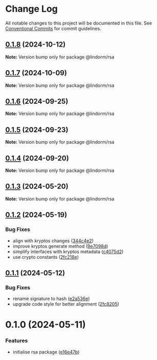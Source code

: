 # Change Log

All notable changes to this project will be documented in this file.
See [Conventional Commits](https://conventionalcommits.org) for commit guidelines.

## [0.1.8](https://github.com/lindorm-io/monorepo/compare/@lindorm/rsa@0.1.7...@lindorm/rsa@0.1.8) (2024-10-12)

**Note:** Version bump only for package @lindorm/rsa

## [0.1.7](https://github.com/lindorm-io/monorepo/compare/@lindorm/rsa@0.1.6...@lindorm/rsa@0.1.7) (2024-10-09)

**Note:** Version bump only for package @lindorm/rsa

## [0.1.6](https://github.com/lindorm-io/monorepo/compare/@lindorm/rsa@0.1.5...@lindorm/rsa@0.1.6) (2024-09-25)

**Note:** Version bump only for package @lindorm/rsa

## [0.1.5](https://github.com/lindorm-io/monorepo/compare/@lindorm/rsa@0.1.4...@lindorm/rsa@0.1.5) (2024-09-23)

**Note:** Version bump only for package @lindorm/rsa

## [0.1.4](https://github.com/lindorm-io/monorepo/compare/@lindorm/rsa@0.1.3...@lindorm/rsa@0.1.4) (2024-09-20)

**Note:** Version bump only for package @lindorm/rsa

## [0.1.3](https://github.com/lindorm-io/monorepo/compare/@lindorm/rsa@0.1.2...@lindorm/rsa@0.1.3) (2024-05-20)

**Note:** Version bump only for package @lindorm/rsa

## [0.1.2](https://github.com/lindorm-io/monorepo/compare/@lindorm/rsa@0.1.1...@lindorm/rsa@0.1.2) (2024-05-19)

### Bug Fixes

- align with kryptos changes ([344c4e2](https://github.com/lindorm-io/monorepo/commit/344c4e2fad07e66c91f7e0820bfc929c1f8ffcab))
- improve kryptos generate method ([9e7098d](https://github.com/lindorm-io/monorepo/commit/9e7098d4b219b11140e28e554ffd573204772249))
- simplify interfaces with kryptos metadata ([c4075d2](https://github.com/lindorm-io/monorepo/commit/c4075d2e133c2fe0a1fafa548da68db34b3407c6))
- use crypto constants ([2fc218e](https://github.com/lindorm-io/monorepo/commit/2fc218e8c279d23bdb386421a9896bbf9896e72b))

## [0.1.1](https://github.com/lindorm-io/monorepo/compare/@lindorm/rsa@0.1.0...@lindorm/rsa@0.1.1) (2024-05-12)

### Bug Fixes

- rename signature to hash ([e2a536e](https://github.com/lindorm-io/monorepo/commit/e2a536e712e81e61bb8c16c447a734a8aa67eca2))
- upgrade code style for better alignment ([2fc8205](https://github.com/lindorm-io/monorepo/commit/2fc82054fdce72d58a0a6b504643eaecddbb60fa))

# 0.1.0 (2024-05-11)

### Features

- initialise rsa package ([e16e47b](https://github.com/lindorm-io/monorepo/commit/e16e47b7263ee4b5392f2219df9f20355eb7fd45))
